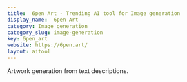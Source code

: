 ```yaml
---
title:  6pen Art - Trending AI tool for Image generation
display_name:  6pen Art
category: Image generation
category_slug: image-generation
key: 6pen_art
website: https://6pen.art/
layout: aitool
---
```


Artwork generation from text descriptions.
